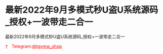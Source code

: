 # 最新2022年9月多模式秒U盗U系统源码_授权+一波带走二合一

最新2022年9月多模式秒U盗U系统源码_授权+一波带走二合一 <br>




<p style="color: red;"><img src="https://cdn-icons-png.flaticon.com/512/2111/2111646.png" alt="Telegram Icon" style="width: 16px; vertical-align: middle; margin-right: 5px;">Telegram:<a href="https://t.me/tgymw_shop" style="color: red;">@tgymw_shop</a></p>
